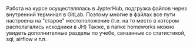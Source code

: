 Работа на курсе осуществлялась в JypterHub, подгрузка файлов через внутренний терминал в GitLab. Поэтому многие в файлах все пути настроены на "старое" местоположение (т.е. на то место в котором располагались исходники в JH)
Также, в папке homeworks можно увидеть дополнителные разделы по учебе, связанные со статистикой, sql, airflow и т.п.
